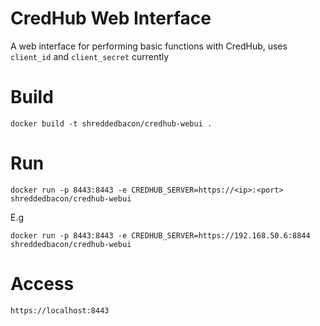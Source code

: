 # CredHub Web Interface

A web interface for performing basic functions with CredHub, uses `client_id` and `client_secret` currently


# Build
```
docker build -t shreddedbacon/credhub-webui .
```
# Run
```
docker run -p 8443:8443 -e CREDHUB_SERVER=https://<ip>:<port> shreddedbacon/credhub-webui
```
E.g
```
docker run -p 8443:8443 -e CREDHUB_SERVER=https://192.168.50.6:8844 shreddedbacon/credhub-webui
```

# Access

```
https://localhost:8443
```
